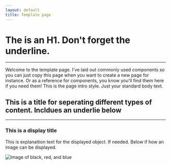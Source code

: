```yaml
---
layout: default
title: Template page
---
```

# The is an H1. Don't forget the underline. 
---

Welcome to the template page. I've laid out commonly used components so you can just copy this page when you want to create a new page for instance. Or as a reference for components, you know you'll find them here if you need them!
This is the page intro style. Just your standard body text.


## This is a title for seperating different types of content. Incldues an underlie below
---

### This is a display title
This is explanaition text for the displayed object. If needed. Below if how an image can be displayed.

![Image of black, red, and blue](img/colours_primary.png)
